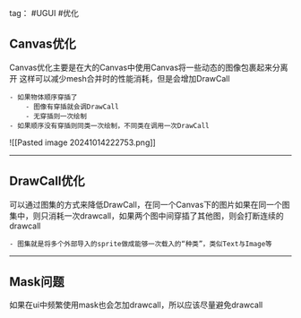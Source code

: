 tag： #UGUI #优化  


## Canvas优化

Canvas优化主要是在大的Canvas中使用Canvas将一些动态的图像包裹起来分离开
这样可以减少mesh合并时的性能消耗，但是会增加DrawCall

	- 如果物体顺序穿插了
		- 图像有穿插就会调DrawCall
		- 无穿插则一次绘制
	- 如果顺序没有穿插则同类一次绘制，不同类在调用一次DrawCall
![[Pasted image 20241014222753.png]]

***

## DrawCall优化

可以通过图集的方式来降低DrawCall，在同一个Canvas下的图片如果在同一个图集中，则只消耗一次drawcall，如果两个图中间穿插了其他图，则会打断连续的drawcall

	- 图集就是将多个外部导入的sprite做成能够一次载入的“种类”，类似Text与Image等

***

## Mask问题

如果在ui中频繁使用mask也会怎加drawcall，所以应该尽量避免drawcall
